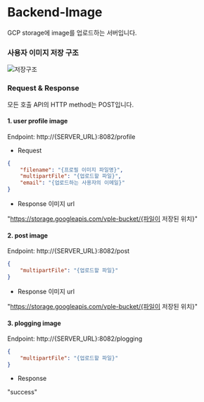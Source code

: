 # Backend-Image
GCP storage에 image를 업로드하는 서버입니다.

### 사용자 이미지 저장 구조
![저장구조](https://user-images.githubusercontent.com/58351498/187669318-81826ec4-ddc9-4195-9f77-57d30c020655.jpg)

### Request & Response
모든 호출 API의 HTTP method는 POST입니다.
#### 1. user profile image
Endpoint: http://{SERVER_URL}:8082/profile
- Request
``` json
{
    "filename": "{프로필 이미지 파일명}",
    "multipartFile": "{업로드할 파일}",
    "email": "{업로드하는 사용자의 이메일}"
}
```

- Response 이미지 url

"https://storage.googleapis.com/vple-bucket/{파일이 저장된 위치}"

#### 2. post image
Endpoint: http://{SERVER_URL}:8082/post

``` json
{
    "multipartFile": "{업로드할 파일}"
}
```

- Response 이미지 url

"https://storage.googleapis.com/vple-bucket/{파일이 저장된 위치}"

#### 3. plogging image
Endpoint: http://{SERVER_URL}:8082/plogging
``` json
{
    "multipartFile": "{업로드할 파일}"
}
```

- Response

"success"
